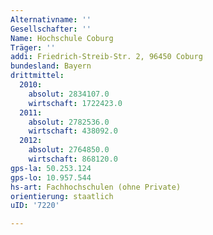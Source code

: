 ```yaml
---
Alternativname: ''
Gesellschafter: ''
Name: Hochschule Coburg
Träger: ''
addi: Friedrich-Streib-Str. 2, 96450 Coburg
bundesland: Bayern
drittmittel:
  2010:
    absolut: 2834107.0
    wirtschaft: 1722423.0
  2011:
    absolut: 2782536.0
    wirtschaft: 438092.0
  2012:
    absolut: 2764850.0
    wirtschaft: 868120.0
gps-la: 50.253.124
gps-lo: 10.957.544
hs-art: Fachhochschulen (ohne Private)
orientierung: staatlich
uID: '7220'

---
```


